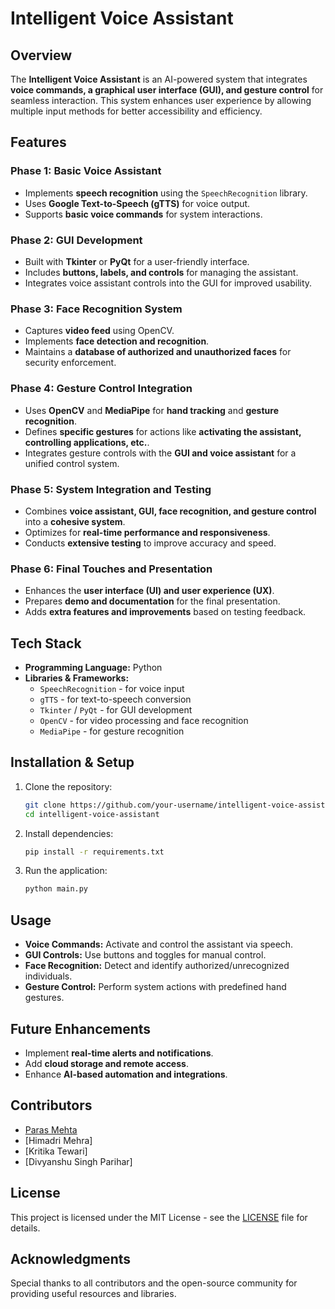 # Intelligent Voice Assistant

## Overview
The **Intelligent Voice Assistant** is an AI-powered system that integrates **voice commands, a graphical user interface (GUI), and gesture control** for seamless interaction. This system enhances user experience by allowing multiple input methods for better accessibility and efficiency.

## Features
### Phase 1: Basic Voice Assistant
- Implements **speech recognition** using the `SpeechRecognition` library.
- Uses **Google Text-to-Speech (gTTS)** for voice output.
- Supports **basic voice commands** for system interactions.

### Phase 2: GUI Development
- Built with **Tkinter** or **PyQt** for a user-friendly interface.
- Includes **buttons, labels, and controls** for managing the assistant.
- Integrates voice assistant controls into the GUI for improved usability.

### Phase 3: Face Recognition System
- Captures **video feed** using OpenCV.
- Implements **face detection and recognition**.
- Maintains a **database of authorized and unauthorized faces** for security enforcement.

### Phase 4: Gesture Control Integration
- Uses **OpenCV** and **MediaPipe** for **hand tracking** and **gesture recognition**.
- Defines **specific gestures** for actions like **activating the assistant, controlling applications, etc.**.
- Integrates gesture controls with the **GUI and voice assistant** for a unified control system.

### Phase 5: System Integration and Testing
- Combines **voice assistant, GUI, face recognition, and gesture control** into a **cohesive system**.
- Optimizes for **real-time performance and responsiveness**.
- Conducts **extensive testing** to improve accuracy and speed.

### Phase 6: Final Touches and Presentation
- Enhances the **user interface (UI) and user experience (UX)**.
- Prepares **demo and documentation** for the final presentation.
- Adds **extra features and improvements** based on testing feedback.

## Tech Stack
- **Programming Language:** Python
- **Libraries & Frameworks:**
  - `SpeechRecognition` - for voice input
  - `gTTS` - for text-to-speech conversion
  - `Tkinter` / `PyQt` - for GUI development
  - `OpenCV` - for video processing and face recognition
  - `MediaPipe` - for gesture recognition


## Installation & Setup
1. Clone the repository:
   ```bash
   git clone https://github.com/your-username/intelligent-voice-assistant.git
   cd intelligent-voice-assistant
   ```
2. Install dependencies:
   ```bash
   pip install -r requirements.txt
   ```
3. Run the application:
   ```bash
   python main.py
   ```

## Usage
- **Voice Commands:** Activate and control the assistant via speech.
- **GUI Controls:** Use buttons and toggles for manual control.
- **Face Recognition:** Detect and identify authorized/unrecognized individuals.
- **Gesture Control:** Perform system actions with predefined hand gestures.

## Future Enhancements
- Implement **real-time alerts and notifications**.
- Add **cloud storage and remote access**.
- Enhance **AI-based automation and integrations**.
  
## Contributors
- [Paras Mehta](https://github.com/Paras-Mehta007)
- [Himadri Mehra]
- [Kritika Tewari]
- [Divyanshu Singh Parihar]

## License
This project is licensed under the MIT License - see the [LICENSE](LICENSE) file for details.

## Acknowledgments
Special thanks to all contributors and the open-source community for providing useful resources and libraries.

